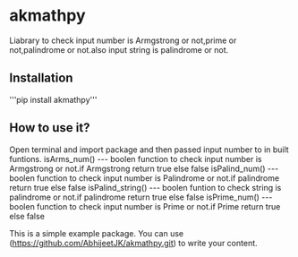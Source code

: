 # akmathpy
Liabrary to check input number is Armgstrong or not,prime or not,palindrome or not.also input string is palindrome or not.

## Installation
'''pip install akmathpy'''

## How to use it?
Open terminal and import package and then passed input number to in built funtions.
isArms_num() --- boolen function to check input number is Armgstrong or not.if Armgstrong return true else false
isPalind_num() --- boolen function to check input number is Palindrome or not.if palindrome return true else false
isPalind_string() --- boolen funtion to check string is palindrome or not.if palindrome return true else false
isPrime_num() --- boolen function to check input number is Prime  or not.if Prime return true else false

This is a simple example package. You can use
(https://github.com/AbhijeetJK/akmathpy.git)
to write your content.
